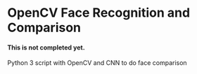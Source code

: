 # OpenCV Face Recognition and Comparison

#### This is not completed yet.

Python 3 script with OpenCV and CNN to do face comparison
